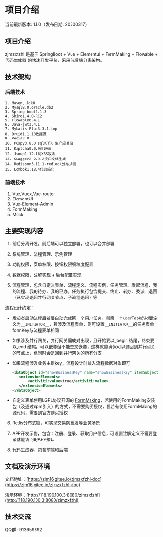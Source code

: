 # 项目介绍
当前最新版本: 1.1.0（发布日期: 20200317）
## 项目介绍
zjmzxfzhl 是基于 SpringBoot + Vue + Elementui + FormMaking + Flowable + 代码生成器 的快速开发平台，采用前后端分离架构。
## 技术架构
### 后端技术
	1. Maven、Jdk8
 	2. Mysql8.0,oracle,db2
 	3. Spring-boot2.1.3
 	4. Shiro1.4.0-RC2
 	5. Flowable6.4.1
 	6. Java-jwt3.4.1
 	7. Mybatis-Plus3.3.1.tmp
 	8. Druid1.1.10数据源
 	9. Redis3.0
 	10. P6spy3.8.0 sql打印，生产应关闭
 	11. Kaptcha0.0.9验证码
 	12. Jsoup1.12.1防XSS攻击
 	13. Swagger2-2.9.2接口文档生成
 	14. Redisson3.11.1-redlock分布式锁
 	15. Lombok1.18.4代码简化

### 前端技术
1. Vue,Vuex,Vue-router
2. ElementUI
3. Vue-Element-Admin
4. FormMaking
5. Mock

## 主要实现内容
1.  前后分离开发，前后端可以独立部署，也可以合并部署

2.  系统管理、流程管理、示例管理

3.  功能权限，菜单权限、按钮权限细粒度配置

4.  数据权限，注解实现 + 后台配置实现

5.  流程管理，包含自定义表单、流程定义、流程实例、任务管理、发起流程、我的流程、我的待办、我的已办，任务执行包含提交、终止、转办、委派、退回（已实现退回并行网关节点、子流程退回）等

   流程设计约定：

   - 发起者启动流程后若要自动完成第一个用户任务，则第一个userTask的id要定义为`__INITIATOR__`，若涉及流程表单，则可设置`__INITIATOR__`的任务表单formKey与流程表单相同

   - 如果涉及并行网关，并行网关需成对出现，且开始要以_begin 结尾，结束要以_end 结尾，可以嵌套但不能交叉嵌套，这样就能确保可以退回到并行网关的节点上，但同时会退回到并行网关的所有分支

   - 如果流程涉及业务主键key，流程设计时加入流程数据对象即可

     ```xml
     <dataObject id="showBusinessKey" name="showBusinessKey" itemSubjectRef="xsd:boolean">
     	<extensionElements>
     		<activiti:value>true</activiti:value>
     	</extensionElements>
     </dataObject>
     ```

   - 自定义表单使用LGPL协议开源的 [FormMaking](http://form.xiaoyaoji.cn/pricing/#/zh-CN/)，若使用的FormMaking安装包（及通过npm引入）的方式，不需要购买授权，但若有使用FormMaking的源代码，需要到官方购买授权

6. Redis分布式锁，可实现交易防重发等业务场景

7. APP开发示例，包含：注册、登录、获取用户信息，可设置注解定义不需要登录就能访问的APP接口

8. 代码生成器，包含前端和后端

## 文档及演示环境
文档地址：[https://zjm16.gitee.io/zjmzxfzhl-doc](https://zjm16.gitee.io/zjmzxfzhl-doc)

演示环境：[http://118.190.100.3:8080/zjmzxfzhl](http://118.190.100.3:8080/zjmzxfzhl)

## 技术交流
QQ群 : 913659692